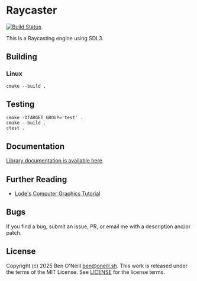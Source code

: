 # Raycaster

[![Build Status](https://github.com/bmoneill/raycaster/actions/workflows/cmake-single-platform.yml/badge.svg?branch=main)](https://github.com/bmoneill/raycaster/actions/workflows/cmake-single-platform.yml).

This is a Raycasting engine using SDL3.

## Building

### Linux

```shell
cmake --build .
```

## Testing

```shell
cmake -DTARGET_GROUP='test' .
cmake --build .
ctest .
```

## Documentation

[Library documentation is available here](https://bmoneill.github.io/raycaster/).

## Further Reading

* [Lode's Computer Graphics Tutorial](https://lodev.org/cgtutor/raycasting.html)

## Bugs

If you find a bug, submit an issue, PR, or email me with a description and/or patch.

## License

Copyright (c) 2025 Ben O'Neill <ben@oneill.sh>. This work is released under the
terms of the MIT License. See [LICENSE](LICENSE) for the license terms.
